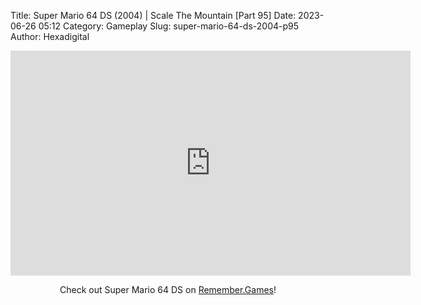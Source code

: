 Title: Super Mario 64 DS (2004) | Scale The Mountain [Part 95]
Date: 2023-06-26 05:12
Category: Gameplay
Slug: super-mario-64-ds-2004-p95
Author: Hexadigital

<center><iframe src="https://www.youtube.com/embed/sZRbHoJSiCc?feature=oembed" allow="accelerometer; autoplay; encrypted-media; gyroscope; picture-in-picture" width="640" height="360" frameborder="0"></iframe>

Check out Super Mario 64 DS on [Remember.Games](https://remember.games/game/2250/super-mario-64-ds/)!</center>